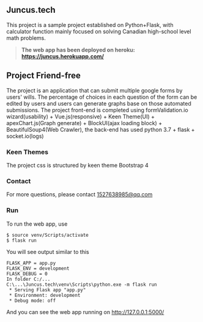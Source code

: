 ## Juncus.tech
This project is a sample project established on Python+Flask, with calculator function mainly focused on solving Canadian high-school level math problems.
> **The web app has been deployed on heroku: https://juncus.herokuapp.com/**

## Project Friend-free
The project is an application that can submit multiple google forms by users' wills. The percentage of choices in each question of the form can be edited by users and users can generate graphs base on those automated submissions.
The project front-end is completed using formValidation.io wizard(usability) + Vue.js(responsive) + Keen Theme(UI) + apexChart.js(Graph generate) + BlockUI(ajax loading block) + BeautifulSoup4(Web Crawler), the back-end has used python 3.7 + flask + socket.io(logs)

### Keen Themes

The project css is structured by keen theme Bootstrap 4

### Contact

For more questions, please contact 1527638985@qq.com

### Run

To run the web app, use

```
$ source venv/Scripts/activate
$ flask run
```

You will see output similar to this
```
FLASK_APP = app.py
FLASK_ENV = development
FLASK_DEBUG = 0
In folder C:/...
C:\...\Juncus.tech\venv\Scripts\python.exe -m flask run
 * Serving Flask app "app.py"
 * Environment: development
 * Debug mode: off 
```
And you can see the web app running on http://127.0.0.1:5000/
